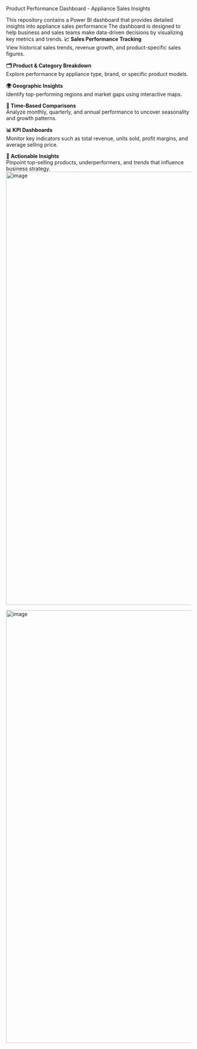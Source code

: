 Product Performance Dashboard - Appliance Sales Insights

This repository contains a Power BI dashboard that provides detailed insights into appliance sales performance
The dashboard is designed to help business and sales teams make data-driven decisions by visualizing key metrics and trends.
 **📈 Sales Performance Tracking**  
  View historical sales trends, revenue growth, and product-specific sales figures.

 **🗂️ Product & Category Breakdown**  
  Explore performance by appliance type, brand, or specific product models.

 **🌍 Geographic Insights**  
  Identify top-performing regions and market gaps using interactive maps.

 **📅 Time-Based Comparisons**  
  Analyze monthly, quarterly, and annual performance to uncover seasonality and growth patterns.

 **📊 KPI Dashboards**  
  Monitor key indicators such as total revenue, units sold, profit margins, and average selling price.

 **🧠 Actionable Insights**  
  Pinpoint top-selling products, underperformers, and trends that influence business strategy.
<img width="1177" alt="image" src="https://github.com/user-attachments/assets/480860ff-e219-450d-a7e0-68a5d0342030" />

<img width="1176" alt="image" src="https://github.com/user-attachments/assets/7ee0ebed-b238-4e6c-9ed3-a0f5e186f113" />
